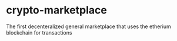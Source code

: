 # crypto-marketplace

The first decenteralized general marketplace that uses the etherium blockchain for
transactions
